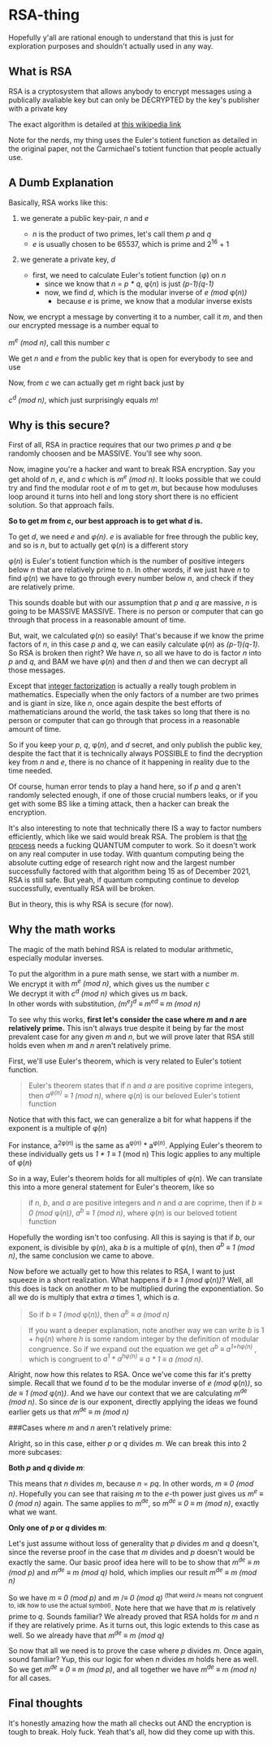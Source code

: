 # RSA-thing

Hopefully y'all are rational enough to understand that this is just for 
exploration purposes and shouldn't actually used in any way.

## What is RSA
RSA is a cryptosystem that allows anybody to encrypt messages using a publically 
avaliable key but can only be DECRYPTED by the key's publisher with a private key

The exact algorithm is detailed at [this wikipedia link](https://simple.wikipedia.org/wiki/RSA_algorithm)

Note for the nerds, my thing uses the Euler's totient function as detailed in the 
original paper, not the Carmichael's totient function that people actually use.

## A Dumb Explanation
Basically, RSA works like this:
1. we generate a public key-pair, *n* and *e*
    - *n* is the product of two primes, let's call them *p* and *q*
    - *e* is usually chosen to be 65537, which is prime and 2<sup>16</sup> + 1

2. we generate a private key, *d*
    - first, we need to calculate Euler's totient function (φ) on *n*
        - since we know that *n* = *p * q*, φ(*n*) is just *(p-1)(q-1)*
        - now, we find *d*, which is the modular inverse of *e (mod* φ(*n*)*)*
            - because *e* is prime, we know that a modular inverse exists

Now, we encrypt a message by converting it to a number, call it *m*, and then 
our encrypted message is a number equal to

*m<sup>e</sup> (mod n)*, call this number *c*

We get *n* and *e* from the public key that is open for everybody to see and use

Now, from *c* we can actually get *m* right back just by

*c<sup>d</sup> (mod n)*, which just surprisingly equals *m*!

## Why is this secure?
First of all, RSA in practice requires that our two primes *p* and *q* be randomly choosen 
and be MASSIVE. You'll see why soon.

Now, imagine you're a hacker and want to break RSA encryption. Say you get ahold of
*n*, *e*, and *c* which is *m<sup>e</sup> (mod n)*. It looks possible that we could
try and find the modular root *e* of *m* to get *m*, but because how moduluses loop 
around it turns into hell and long story short there is no efficient solution. So that approach fails.

**So to get *m* from *c*, our best approach is to get what *d* is.**

To get *d*, we need *e* and *φ(n)*. *e* is avaliable for free through the public key, 
and so is *n*, but to actually get φ(*n*) is a different story

φ(*n*) is Euler's totient function which is the number of positive integers below *n* that are 
relatively prime to *n*. In other words, if we just have *n* to find φ(*n*) we have to go through
every number below *n*, and check if they are relatively prime. 

This sounds doable but with our assumption that *p* and *q* are massive, 
*n* is going to be MASSIVE MASSIVE. There is no person or computer that can 
go through that process in a reasonable amount of time.

But, wait, we calculated φ(*n*) so easily! That's because if we know the prime factors
of *n*, in this case *p* and *q*, we can easily calculate φ(*n*) as *(p-1)(q-1)*. So RSA is broken 
then right? We have *n*, so all we have to do is factor *n* into *p* and *q*, and BAM we have 
φ(*n*) and then *d* and then we can decrypt all those messages.

Except that [integer factorization](https://en.wikipedia.org/wiki/Integer_factorization)
is actually a really tough problem in mathematics.
Especially when the only factors of a number are two primes and is 
giant in size, like *n*, once again despite the best efforts of mathematicians around the 
world, the task takes so long that there is no person or computer that can 
go through that process in a reasonable amount of time.

So if you keep your *p*, *q*, φ(*n*), and *d* secret, and only publish the public key, despite
the fact that it is technically always POSSIBLE to find the decryption key from *n* and *e*, 
there is no chance of it happening in reality due to the time needed.

Of course, human error tends to play a hand here, so if *p* and *q* aren't randomly selected
enough, if one of those crucial numbers leaks, or if you get with some BS like a 
timing attack, then a hacker can break the
encryption. 

It's also interesting to note that technically there IS a way to factor numbers efficiently, which like
we said would break RSA. The problem is that [the process](https://en.wikipedia.org/wiki/Shor%27s_algorithm)
needs a fucking QUANTUM computer to work. So it doesn't work on any real computer in
use today. With quantum computing being the absolute cutting edge of research right now and the largest
number successfully factored with that algorithm being 15 as of December 2021, RSA is still safe. But 
yeah, if quantum computing continue to develop successfully, eventually
RSA will be broken.

But in theory, this is why RSA is secure (for now).

## Why the math works
The magic of the math behind RSA is related to modular arithmetic, especially modular
inverses.

To put the algorithm in a pure math sense, we start with a number *m*. <br />
We encrypt it with *m<sup>e</sup> (mod n)*, which gives us the number *c* <br /> 
We decrypt it with *c<sup>d</sup> (mod n)* which gives us *m* back. <br />
In other words with substitution, 
*(m<sup>e</sup>)<sup>d</sup>* ≡ *m<sup>ed</sup>* ≡ *m (mod n)*

To see why this works, **first let's consider the case where *m* and *n* are relatively prime.**
This isn't always true despite it being by far the most prevalent case for any given
*m* and *n*, but we will prove later that RSA still holds even when
*m* and *n* aren't relatively prime.

First, we'll use Euler's theorem, which is very related to Euler's totient function.
> Euler's theorem states that if *n* and *a* are positive coprime integers, then
> *a<sup>φ(*n*)</sup>* ≡ *1 (mod n)*, where φ(*n*) is our beloved Euler's totient function

Notice that with this fact, we can generalize a bit for what happens if the exponent is 
a multiple of φ(*n*)

For instance, a<sup>2φ(*n*)</sup> is the same as a<sup>φ(*n*)</sup> *
a<sup>φ(*n*)</sup>. Applying Euler's theorem to these individually gets us *1 * 1* ≡ *1* (mod n)
This logic applies to any multiple of φ(*n*)

So in a way, Euler's theorem holds for all multiples of φ(*n*). We can translate this
into a more general statement for Euler's theorem, like so
> if *n*, *b*, and *a* are positive integers and *n* and *a* are coprime, then if *b* ≡ *0* *(mod* φ(*n*)*)*,
> *a<sup>b</sup>* ≡ *1 (mod n)*, where φ(*n*) is our beloved totient function

Hopefully the wording isn't too confusing. All this is saying is that if *b*, our exponent,
is divisible by φ(*n*), aka *b* is a multiple of φ(*n*), then *a<sup>b</sup>* ≡ *1 (mod n)*,
the same conclusion we came to above.

Now before we actually get to how this relates to RSA, I want to just squeeze in 
a short realization. What happens if *b* ≡ *1* *(mod* φ(*n*)*)*? Well, all this does 
is tack on another *m* to be multiplied during the exponentiation. So all we do is 
multiply that extra *a* times 1, which is *a*. 
>So if *b* ≡ *1* *(mod* φ(*n*)*)*, then *a<sup>b</sup> ≡ a (mod n)*

>If you want a deeper explanation, note another way we can write *b* is 1 + *h*φ(*n*) 
> where *h* is some random integer by the definition of modular congruence. 
> So if we expand out the equation we get *a<sup>b</sup>* ≡ *a<sup>1+hφ(n)</sup>* , 
> which is congruent to *a<sup>1</sup>* * 
> *a<sup>hφ(n)</sup>* ≡ *a * 1* ≡ *a (mod n)*.

Alright, now how this relates to RSA. Once we've come this far it's pretty simple.
Recall that we found *d* to be the modular inverse of *e (mod* φ(*n*)*)*, so
*de* ≡ *1 (mod* φ(*n*)*)*. And we have our context that we are calculating
*m<sup>de</sup>  (mod n)*. So since *de* is our exponent, directly applying the 
ideas we found earlier gets us that *m<sup>de</sup> ≡ m (mod n)*

###Cases where *m* and *n* aren't relatively prime:

Alright, so in this case, either *p* or *q* divides *m*. We can break this into 2 more subcases:

**Both *p* and *q* divide *m***:

This means that *n* divides *m*, because *n* = *pq*. In other words, *m* ≡ *0 (mod n)*. Hopefully you can
see that raising *m* to the *e*-th power just gives us *m*<sup>*e*</sup> ≡ *0 (mod n)* again. The same
applies to *m*<sup>*de*</sup>, so *m*<sup>*de*</sup> ≡ *0* ≡ *m (mod n)*, exactly what we want.

**Only one of *p* or *q* divides m**:

Let's just assume without loss of generality that *p* divides *m* and *q* doesn't, since the reverse proof in the 
case that *m* divides and *p* doesn't would be exactly the same. Our basic proof idea here will to be to show that
*m*<sup>*de*</sup> ≡ *m (mod p)* and *m*<sup>*de*</sup> ≡ *m (mod q)* hold, which implies our
result *m*<sup>*de*</sup> ≡ *m (mod n)*

So we have *m* ≡ *0 (mod p)* and *m* /≡ *0 (mod q)* <sup>(that weird /≡ means not congruent to, idk how to use the actual
symbol)</sup>. Note here that we have that *m* is relatively prime to *q*. Sounds familiar? We already proved that RSA holds
for *m* and *n* if they are relatively prime. As it turns out, this logic extends to this case as well. So we already have that
*m*<sup>*de*</sup> ≡ *m (mod q)*

So now that all we need is to prove the case where *p* divides *m*. Once again, sound familiar? Yup, this our logic for when
*n* divides *m* holds here as well. So we get *m*<sup>*de*</sup> ≡ *0* ≡ *m (mod p)*, and all together we have 
*m*<sup>*de*</sup> ≡ *m (mod n)* for all cases. 

## Final thoughts
It's honestly amazing how the math all checks out AND the encryption is tough to break. Holy fuck.
Yeah that's all, how did they come up with this.
